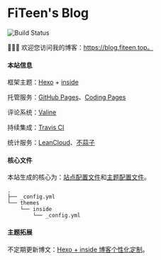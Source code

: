 # FiTeen's Blog

![Build Status](https://travis-ci.com/fiteen/fiteen.github.io.svg?branch=resource)

🎉🎉🎉 欢迎您访问我的博客：https://blog.fiteen.top。

#### 本站信息

框架主题：[Hexo](https://hexo.io/) + [inside](https://github.com/ikeq/hexo-theme-inside)

托管服务：[GitHub Pages](https://pages.github.com)、[Coding Pages](https://coding.net/help/doc/pages/creating-pages.html)

评论系统：[Valine](https://valine.js.org)

持续集成：[Travis CI](https://travis-ci.org)

统计服务：[LeanCloud](https://www.leancloud.cn)、[不蒜子](http://busuanzi.ibruce.info)

#### 核心文件

本站生成的核心为：[站点配置文件](_config.yml)和[主题配置文件](/themes/inside/_config.yml)。

```
.
├── _config.yml
└── themes
    └── inside
        └── _config.yml
```

#### 主题拓展

不定期更新博文：[Hexo + inside 博客个性化定制](https://blog.fiteen.top/2020/hexo-theme-inside-plugin)。

